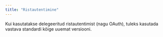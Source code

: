```yaml
---
title: "Ristautentimine"
---
```

Kui kasutatakse delegeeritud ristautentimist (nagu OAuth), tuleks kasutada
vastava standardi kõige uuemat versiooni.

